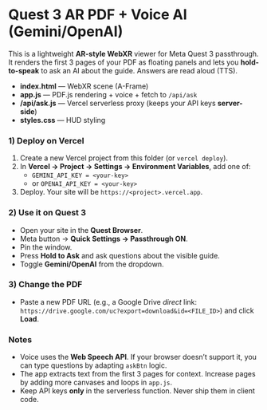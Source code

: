 # Quest 3 AR PDF + Voice AI (Gemini/OpenAI)

This is a lightweight **AR-style WebXR** viewer for Meta Quest 3 passthrough. It renders the first 3 pages of your PDF as floating panels and lets you **hold-to-speak** to ask an AI about the guide. Answers are read aloud (TTS).

- **index.html** — WebXR scene (A-Frame)
- **app.js** — PDF.js rendering + voice + fetch to `/api/ask`
- **/api/ask.js** — Vercel serverless proxy (keeps your API keys **server-side**)
- **styles.css** — HUD styling

### 1) Deploy on Vercel
1. Create a new Vercel project from this folder (or `vercel deploy`).
2. In **Vercel → Project → Settings → Environment Variables**, add one of:
   - `GEMINI_API_KEY = <your-key>`
   - or `OPENAI_API_KEY = <your-key>`
3. Deploy. Your site will be `https://<project>.vercel.app`.

### 2) Use it on Quest 3
- Open your site in the **Quest Browser**.
- Meta button → **Quick Settings → Passthrough ON**.
- Pin the window.
- Press **Hold to Ask** and ask questions about the visible guide.
- Toggle **Gemini/OpenAI** from the dropdown.

### 3) Change the PDF
- Paste a new PDF URL (e.g., a Google Drive *direct* link: `https://drive.google.com/uc?export=download&id=<FILE_ID>`) and click **Load**.

### Notes
- Voice uses the **Web Speech API**. If your browser doesn’t support it, you can type questions by adapting `askBtn` logic.
- The app extracts text from the first 3 pages for context. Increase pages by adding more canvases and loops in `app.js`.
- Keep API keys **only** in the serverless function. Never ship them in client code.
